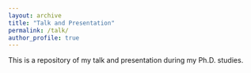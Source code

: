 ```yaml
---
layout: archive
title: "Talk and Presentation"
permalink: /talk/
author_profile: true
---
```


This is a repository of my talk and presentation during my Ph.D. studies. 
